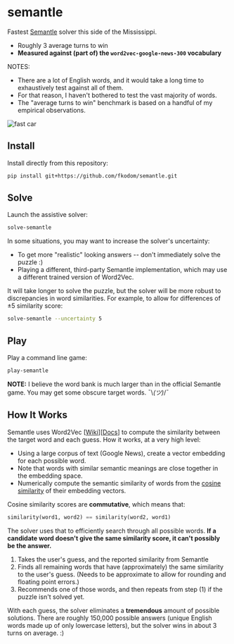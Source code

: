 # semantle

Fastest [Semantle](https://semantle.novalis.org/) solver this side of the Mississippi.

* Roughly 3 average turns to win
* **Measured against (part of) the `word2vec-google-news-300` vocabulary**

NOTES:
* There are a lot of English words, and it would take a long time to exhaustively test against all of them.
* For that reason, I haven't bothered to test the vast majority of words.
* The "average turns to win" benchmark is based on a handful of my empirical observations.


![fast car](https://media.giphy.com/media/msboPDDziG50Anu8hz/giphy.gif)


## Install

Install directly from this repository:
```bash
pip install git+https://github.com/fkodom/semantle.git
```

## Solve

Launch the assistive solver:
```bash
solve-semantle
```

In some situations, you may want to increase the solver's uncertainty:
* To get more "realistic" looking answers -- don't immediately solve the puzzle :)
* Playing a different, third-party Semantle implementation, which may use a different trained version of Word2Vec.

It will take longer to solve the puzzle, but the solver will be more robust to discrepancies in word similarities. For example, to allow for differences of ±5 similarity score:
```bash
solve-semantle --uncertainty 5
```

## Play

Play a command line game:
```bash
play-semantle
```
**NOTE:** I believe the word bank is much larger than in the official Semantle game. You may get some obscure target words. ¯\\_(ツ)_/¯


## How It Works

Semantle uses Word2Vec [[Wiki](https://en.wikipedia.org/wiki/Word2vec)][[Docs](https://radimrehurek.com/gensim/models/word2vec.html)] to compute the similarity between the target word and each guess. How it works, at a very high level:
* Using a large corpus of text (Google News), create a vector embedding for each possible word.
* Note that words with similar semantic meanings are close together in the embedding space.
* Numerically compute the semantic similarity of words from the [cosine similarity](https://en.wikipedia.org/wiki/Cosine_similarity) of their embedding vectors.

Cosine similarity scores are **commutative**, which means that:
```python
similarity(word1, word2) == similarity(word2, word1)
```
The solver uses that to efficiently search through all possible words. **If a candidate word doesn't give the same similarity score, it can't possibly be the answer.** 

1. Takes the user's guess, and the reported similarity from Semantle
2. Finds all remaining words that have (approximately) the same similarity to the user's guess. (Needs to be approximate to allow for rounding and floating point errors.)
3. Recommends one of those words, and then repeats from step (1) if the puzzle isn't solved yet.

With each guess, the solver eliminates a **tremendous** amount of possible solutions. There are roughly 150,000 possible answers (unique English words made up of only lowercase letters), but the solver wins in about 3 turns on average. :)  

